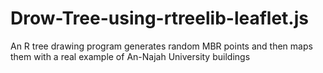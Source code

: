 # Drow-Tree-using-rtreelib-leaflet.js
An R tree drawing program generates random MBR points and then maps them with a real example of An-Najah University buildings
